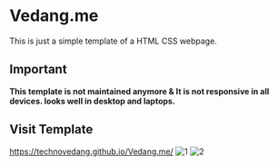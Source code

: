 # Vedang.me
This is just a simple template of a HTML CSS webpage.
## Important
**This template is not maintained anymore & It is not responsive in all devices. looks well in desktop and laptops.**

## Visit Template
<kgb><a>https://technovedang.github.io/Vedang.me/</a></kgb>
![1](https://user-images.githubusercontent.com/68228783/118513433-53bc1080-b751-11eb-8070-a44b2be12878.JPG)
![2](https://user-images.githubusercontent.com/68228783/118513439-561e6a80-b751-11eb-8c35-2e46f5327923.JPG)

